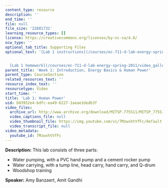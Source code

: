 ```yaml
---
content_type: resource
description: ''
end_time: ''
file: null
file_size: '22681731'
learning_resource_types: []
license: https://creativecommons.org/licenses/by-nc-sa/4.0/
ocw_type: ''
optional_tab_title: Supporting Files
optional_text: '[Lab 1 instructions](/courses/ec-711-d-lab-energy-spring-2011/video_galleries/intro-energy-basics-human-power/lab-1-human-power-instructions)


  [Lab 1 homework](/courses/ec-711-d-lab-energy-spring-2011/video_galleries/intro-energy-basics-human-power/lab-1-human-power-homework)'
parent_title: 'Week 1: Introduction, Energy Basics & Human Power'
parent_type: CourseSection
related_resources_text: ''
resource_index_text: ''
resourcetype: Video
start_time: ''
title: 'Lab 1: Human Power'
uid: b03952e4-bdfc-ea49-6227-1aeae1dedb3f
video_files:
  archive_url: http://www.archive.org/download/MITSP.775S11/MITSP_775S11lab01_300k.mp4
  video_captions_file: null
  video_thumbnail_file: https://img.youtube.com/vi/7MzwxhtVfFc/default.jpg
  video_transcript_file: null
video_metadata:
  youtube_id: 7MzwxhtVfFc
---
```


**Description:** This lab consists of three parts:

*   Water pumping, with a PVC hand pump and a cement rocker pump
*   Water carrying, with a tump line, head carry, hand carry, and Q-drum
*   Woodshop training

**Speaker:** Amy Banzaert, Amit Gandhi

